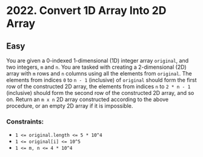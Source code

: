 # 2022. Convert 1D Array Into 2D Array

## Easy

You are given a 0-indexed 1-dimensional (1D) integer array `original`, and two integers, `m` and `n`. You are tasked
with creating a 2-dimensional (2D) array with `m` rows and `n` columns using all the elements from `original`. The
elements from indices `0` to `n - 1` (inclusive) of `original` should form the first row of the constructed 2D array,
the elements from indices `n` to `2 * n - 1` (inclusive) should form the second row of the constructed 2D array, and so
on. Return an `m x n` 2D array constructed according to the above procedure, or an empty 2D array if it is impossible.

### Constraints:

- `1 <= original.length <= 5 * 10^4`
- `1 <= original[i] <= 10^5`
- `1 <= m, n <= 4 * 10^4`
